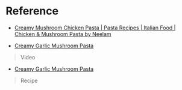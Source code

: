 # Reference

- [Creamy Mushroom Chicken Pasta | Pasta Recipes | Italian Food | Chicken & Mushroom Pasta by Neelam](https://www.youtube.com/watch?v=Isr-BNpqwvY)

- [Creamy Garlic Mushroom Pasta](https://www.youtube.com/watch?v=8AFIFnh-f3U)
> Video

- [Creamy Garlic Mushroom Pasta](https://anitacooks.com/recipe/creamy-garlic-mushroom-pasta/)
> Recipe
